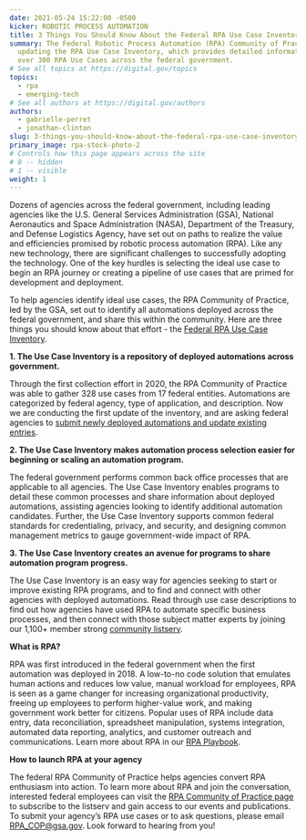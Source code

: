```yaml
---
date: 2021-05-24 15:22:00 -0500
kicker: ROBOTIC PROCESS AUTOMATION
title: 3 Things You Should Know About the Federal RPA Use Case Inventory
summary: The Federal Robotic Process Automation (RPA) Community of Practice is
  updating the RPA Use Case Inventory, which provides detailed information on
  over 300 RPA Use Cases across the federal government.
# See all topics at https://digital.gov/topics
topics:
  - rpa
  - emerging-tech
# See all authors at https://digital.gov/authors
authors:
  - gabrielle-perret
  - jonathan-clinton
slug: 3-things-you-should-know-about-the-federal-rpa-use-case-inventory
primary_image: rpa-stock-photo-2
# Controls how this page appears across the site
# 0 -- hidden
# 1 -- visible
weight: 1
---
```

Dozens of agencies across the federal government, including leading agencies like the U.S. General Services Administration (GSA), National Aeronautics and Space Administration (NASA), Department of the Treasury, and Defense Logistics Agency, have set out on paths to realize the value and efficiencies promised by robotic process automation (RPA). Like any new technology, there are significant challenges to successfully adopting the technology. One of the key hurdles is selecting the ideal use case to begin an RPA journey or creating a pipeline of use cases that are primed for development and deployment.

To help agencies identify ideal use cases, the RPA Community of Practice, led by the GSA, set out to identify all automations deployed across the federal government, and share this within the community. Here are three things you should know about that effort - the [Federal RPA Use Case Inventory](https://digital.gov/guides/rpa/rpa-use-case-inventory/). 

**1. The Use Case Inventory is a repository of deployed automations across government.**

Through the first collection effort in 2020, the RPA Community of Practice was able to gather 328 use cases from 17 federal entities. Automations are categorized by federal agency, type of application, and description. Now we are conducting the first update of the inventory, and are asking federal agencies to [submit newly deployed automations and update existing entries](https://feedback.gsa.gov/jfe/form/SV_5AuaO2sJP5Pbi4J). 

**2. The Use Case Inventory makes automation process selection easier for beginning or scaling an automation program.**

The federal government performs common back office processes that are applicable to all agencies. The Use Case Inventory enables programs to detail these common processes and share information about deployed automations, assisting agencies looking to identify additional automation candidates. Further, the Use Case Inventory supports common federal standards for credentialing, privacy, and security, and designing common management metrics to gauge government-wide impact of RPA.

**3. The Use Case Inventory creates an avenue for programs to share automation program progress.**

The Use Case Inventory is an easy way for agencies seeking to start or improve existing RPA programs, and to find and connect with other agencies with deployed automations. Read through use case descriptions to find out how agencies have used RPA to automate specific business processes, and then connect with those subject matter experts by joining our 1,100+ member strong [community listserv](https://digital.gov/communities/rpa/). 

**What is RPA?** 

RPA was first introduced in the federal government when the first automation was deployed in 2018. A low-to-no code solution that emulates human actions and reduces low value, manual workload for employees, RPA is seen as a game changer for increasing organizational productivity, freeing up employees to perform higher-value work, and making government work better for citizens. Popular uses of RPA include data entry, data reconciliation, spreadsheet manipulation, systems integration, automated data reporting, analytics, and customer outreach and communications. Learn more about RPA in our [RPA Playbook](https://digital.gov/guides/rpa/rpa-playbook/). 

**How to launch RPA at your agency**

The federal RPA Community of Practice helps agencies convert RPA enthusiasm into action. To learn more about RPA and join the conversation, interested federal employees can visit the [RPA Community of Practice page](https://digital.gov/communities/rpa/) to subscribe to the listserv and gain access to our events and publications. To submit your agency’s RPA use cases or to ask questions, please email [RPA_COP@gsa.gov](mailto:RPA_COP@gsa.gov). Look forward to hearing from you!